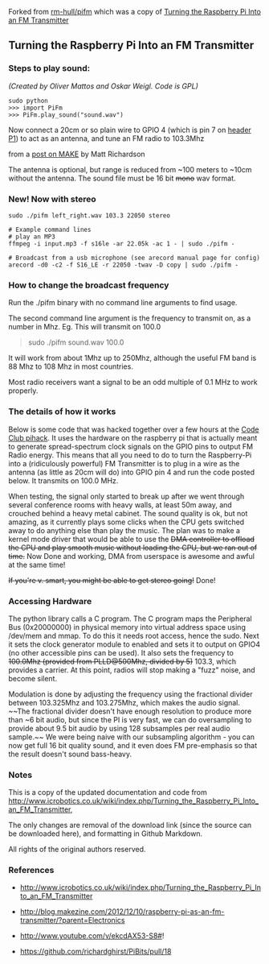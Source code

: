 Forked from [rm-hull/pifm](https://github.com/rm-hull/pifm) which was a copy of [Turning the Raspberry Pi Into an FM Transmitter](http://www.icrobotics.co.uk/wiki/index.php/Turning_the_Raspberry_Pi_Into_an_FM_Transmitter)

## Turning the Raspberry Pi Into an FM Transmitter

### Steps to play sound:

*(Created by Oliver Mattos and Oskar Weigl. Code is GPL)*

```
sudo python
>>> import PiFm
>>> PiFm.play_sound("sound.wav")
```

Now connect a 20cm or so plain wire to GPIO 4 (which is pin 7 on [header P1](http://elinux.org/RPi_Low-level_peripherals#General_Purpose_Input.2FOutput_.28GPIO.29)) to act as an antenna, and tune an FM radio to 103.3Mhz

from a [post on MAKE](http://blog.makezine.com/2012/12/10/raspberry-pi-as-an-fm-transmitter/?parent=Electronics) by Matt Richardson

The antenna is optional, but range is reduced from ~100 meters to ~10cm without the antenna. The sound file must be 16 bit ~~mono~~ wav format.

### New! Now with stereo

```
sudo ./pifm left_right.wav 103.3 22050 stereo

# Example command lines
# play an MP3
ffmpeg -i input.mp3 -f s16le -ar 22.05k -ac 1 - | sudo ./pifm -

# Broadcast from a usb microphone (see arecord manual page for config)
arecord -d0 -c2 -f S16_LE -r 22050 -twav -D copy | sudo ./pifm -
```

### How to change the broadcast frequency

Run the ./pifm binary with no command line arguments to find usage.

The second command line argument is the frequency to transmit on, as a number in Mhz. Eg. This will transmit on 100.0

> sudo ./pifm sound.wav 100.0

It will work from about 1Mhz up to 250Mhz, although the useful FM band is 88 Mhz to 108 Mhz in most countries.

Most radio receivers want a signal to be an odd multiple of 0.1 MHz to work properly.

### The details of how it works

Below is some code that was hacked together over a few hours at the [Code Club pihack](http://blog.codeclub.org.uk/blog/brief/). It uses the hardware on the raspberry pi that is actually meant to generate spread-spectrum clock signals on the GPIO pins to output FM Radio energy. This means that all you need to do to turn the Raspberry-Pi into a (ridiculously powerful) FM Transmitter is to plug in a wire as the antenna (as little as 20cm will do) into GPIO pin 4 and run the code posted below. It transmits on 100.0 MHz.

When testing, the signal only started to break up after we went through several conference rooms with heavy walls, at least 50m away, and crouched behind a heavy metal cabinet. The sound quality is ok, but not amazing, as it currently plays some clicks when the CPU gets switched away to do anything else than play the music. The plan was to make a kernel mode driver that would be able to use the ~~DMA controller to offload the CPU and play smooth music without loading the CPU, but we ran out of time.~~ Now Done and working, DMA from userspace is awesome and awful at the same time!

~~If you're v. smart, you might be able to get stereo going!~~ Done!

### Accessing Hardware

The python library calls a C program. The C program maps the Peripheral Bus (0x20000000) in physical memory into virtual address space using /dev/mem and mmap. To do this it needs root access, hence the sudo. Next it sets the clock generator module to enabled and sets it to output on GPIO4 (no other accessible pins can be used). It also sets the frequency to ~~100.0Mhz (provided from PLLD@500Mhz, divided by 5)~~ 103.3, which provides a carrier. At this point, radios will stop making a "fuzz" noise, and become silent.

Modulation is done by adjusting the frequency using the fractional divider between 103.325Mhz and 103.275Mhz, which makes the audio signal. ~~The fractional divider doesn't have enough resolution to produce more than ~6 bit audio, but since the PI is very fast, we can do oversampling to provide about 9.5 bit audio by using 128 subsamples per real audio sample.~~ We were being naive with our subsampling algorithm - you can now get full 16 bit quality sound, and it even does FM pre-emphasis so that the result doesn't sound bass-heavy. 

### Notes

This is a copy of the updated documentation and code from 
http://www.icrobotics.co.uk/wiki/index.php/Turning_the_Raspberry_Pi_Into_an_FM_Transmitter, 

The only changes are removal of the download link (since the source can be downloaded here), and formatting in Github Markdown.

All rights of the original authors reserved.

### References

* http://www.icrobotics.co.uk/wiki/index.php/Turning_the_Raspberry_Pi_Into_an_FM_Transmitter

* http://blog.makezine.com/2012/12/10/raspberry-pi-as-an-fm-transmitter/?parent=Electronics

* http://www.youtube.com/v/ekcdAX53-S8#! 

* https://github.com/richardghirst/PiBits/pull/18
